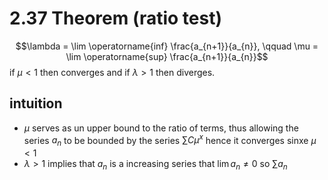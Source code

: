 # 2.37 Theorem (ratio test)
$$\lambda = \lim \operatorname{inf} \frac{a_{n+1}}{a_{n}}, \qquad \mu = \lim \operatorname{sup} \frac{a_{n+1}}{a_{n}}$$
if $\mu < 1$ then converges and if $\lambda>1$ then diverges.
## intuition
- $\mu$ serves as un upper bound to the ratio of terms, thus allowing the series $a_{n}$ to be bounded by the series $\sum C \mu^{x}$ hence it converges sinxe $\mu < 1$
- $\lambda >1$ implies that $a_{n}$ is a increasing series that $\lim{a_{n}} \neq 0$ so $\sum a_{n}$
